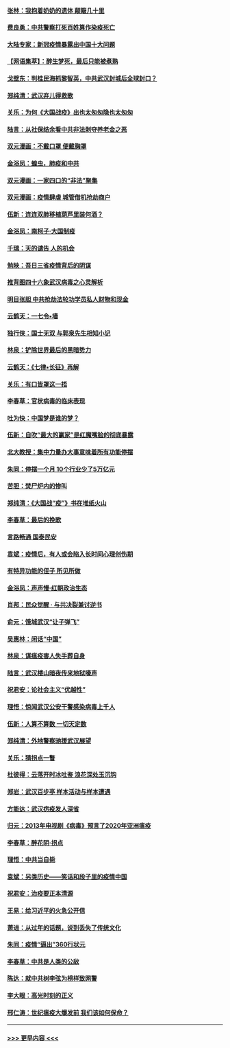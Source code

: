 #### [张林：我抱着奶奶的遗体 颠簸几十里](../pages/nsc993/n11920945.md?t=03071302) 
#### [费良勇：中共警察打死百姓算作染疫死亡](../pages/nsc993/n11919264.md?t=03071302) 
#### [大陆专家：新冠疫情暴露出中国十大问题](../pages/nsc993/n11919187.md?t=03071302) 
#### [【网语集萃】：醉生梦死，最后只能被煮熟](../pages/nsc993/n11918994.md?t=03071302) 
#### [戈壁东：判桂民海抓黎智英，中共武汉封城后全球封口？](../pages/nsc993/n11917982.md?t=03071302) 
#### [郑纯清：武汉弃儿得救歌](../pages/nsc993/n11917881.md?t=03071302) 
#### [关乐：为何《大国战疫》出也太匆匆隐也太匆匆](../pages/nsc993/n11917792.md?t=03071302) 
#### [陆言：从社保结余看中共非法剥夺养老金之恶](../pages/nsc993/n11917084.md?t=03071302) 
#### [双元漫画：不戴口罩 便戴胸罩](../pages/nsc993/n11916447.md?t=03071302) 
#### [金浴凤：蝗虫，肺疫和中共](../pages/nsc993/n11916904.md?t=03071302) 
#### [双元漫画：一家四口的“非法”聚集](../pages/nsc993/n11916378.md?t=03071302) 
#### [双元漫画：疫情肆虐 城管借机抢劫商户](../pages/nsc993/n11916310.md?t=03071302) 
#### [伍新：连连双肺移植葫芦里装何酒？](../pages/nsc993/n11913667.md?t=03071302) 
#### [金浴凤：南柯子·大国制疫](../pages/nsc993/n11913657.md?t=03071302) 
#### [千瑞：天的谴告  人的机会](../pages/nsc993/n11913309.md?t=03071302) 
#### [勉映：吾日三省疫情背后的阴谋](../pages/nsc993/n11913079.md?t=03071302) 
#### [推背图四十六象武汉病毒之心灵解析](../pages/nsc993/n11911761.md?t=03071302) 
#### [明目张胆 中共抢劫法轮功学员私人财物和现金](../pages/nsc993/n11910262.md?t=03071302) 
#### [云鹤天：一七令▪墙](../pages/nsc993/n11910627.md?t=03071302) 
#### [独行侠：国士无双 与郭泉先生相知小记](../pages/nsc993/n11910613.md?t=03071302) 
#### [林泉：铲除世界最后的黑暗势力](../pages/nsc993/n11909320.md?t=03071302) 
#### [云鹤天：《七律▪长征》再解](../pages/nsc993/n11909327.md?t=03071302) 
#### [关乐：有口皆罩这一捂](../pages/nsc993/n11908393.md?t=03071302) 
#### [李春草：官状病毒的临床表现](../pages/nsc993/n11908339.md?t=03071302) 
#### [吐为快：中国梦是谁的梦？](../pages/nsc993/n11906564.md?t=03071302) 
#### [伍新：自吹“最大的赢家”是红魔嘴脸的彻底暴露](../pages/nsc993/n11906407.md?t=03071302) 
#### [北大教授：集中力量办大事意味着所有功能停摆](../pages/nsc993/n11904800.md?t=03071302) 
#### [朱同：停摆一个月 10个行业少了5万亿元](../pages/nsc993/n11904498.md?t=03071302) 
#### [苦胆：焚尸炉内的惨叫](../pages/nsc993/n11904479.md?t=03071302) 
#### [郑纯清：《大国战“疫”》书在堆纸火山](../pages/nsc993/n11904450.md?t=03071302) 
#### [李春草：最后的挽歌](../pages/nsc993/n11904441.md?t=03071302) 
#### [言路畅通 国泰民安](../pages/nsc993/n11904222.md?t=03071302) 
#### [袁斌：疫情后，有人或会陷入长时间心理创伤期](../pages/nsc993/n11901514.md?t=03071302) 
#### [有特异功能的侄子 所见所做](../pages/nsc993/n11901154.md?t=03071302) 
#### [金浴凤：声声慢‧红朝政治生态](../pages/nsc993/n11899553.md?t=03071302) 
#### [肖邦：民众觉醒 · 与共决裂兼讨逆书](../pages/nsc993/n11898435.md?t=03071302) 
#### [俞元：饿城武汉“让子弹飞”](../pages/nsc993/n11898344.md?t=03071302) 
#### [吴惠林：闲话“中国”](../pages/nsc993/n11898182.md?t=03071302) 
#### [林泉：谋瘟疫害人失手葬自身](../pages/nsc993/n11897892.md?t=03071302) 
#### [陆言：武汉楼山暗夜传来地狱嚎声](../pages/nsc993/n11897033.md?t=03071302) 
#### [祝君安：论社会主义“优越性”](../pages/nsc993/n11897005.md?t=03071302) 
#### [理悟：惊闻武汉公安干警感染病毒上千人](../pages/nsc993/n11896947.md?t=03071302) 
#### [伍新：人算不算数 一切天定数](../pages/nsc993/n11893372.md?t=03071302) 
#### [郑纯清：外地警察驰援武汉展望](../pages/nsc993/n11893115.md?t=03071302) 
#### [关乐：猜拐点一瞥](../pages/nsc993/n11893020.md?t=03071302) 
#### [杜彼得：云落开时冰吐鉴 浪花深处玉沉钩](../pages/nsc993/n11892107.md?t=03071302) 
#### [郑岩：武汉百步亭 样本活动与样本遭遇](../pages/nsc993/n11892310.md?t=03071302) 
#### [方能达：武汉疠疫发人深省](../pages/nsc993/n11891376.md?t=03071302) 
#### [归元：2013年电视剧《病毒》预言了2020年亚洲瘟疫](../pages/nsc993/n11891126.md?t=03071302) 
#### [李春草：醉花阴·拐点](../pages/nsc993/n11890567.md?t=03071302) 
#### [理悟：中共当自毙](../pages/nsc993/n11890559.md?t=03071302) 
#### [袁斌：另类历史——笑话和段子里的疫情中国](../pages/nsc993/n11889243.md?t=03071302) 
#### [祝君安：治疫要正本清源](../pages/nsc993/n11889085.md?t=03071302) 
#### [王易：给习近平的火急公开信](../pages/nsc993/n11888225.md?t=03071302) 
#### [萧进：从过年的话题，说到丢失了传统文化](../pages/nsc993/n11887732.md?t=03071302) 
#### [朱同：疫情“逼出”360行状元](../pages/nsc993/n11887678.md?t=03071302) 
#### [李春草：中共是人类的公敌](../pages/nsc993/n11887656.md?t=03071302) 
#### [陈达：就中共树李弦为榜样致网警](../pages/nsc993/n11887625.md?t=03071302) 
#### [李大眼：高光时刻的正义](../pages/nsc993/n11887585.md?t=03071302) 
#### [邢仁涛：世纪瘟疫大爆发前 我们该如何保命？](../pages/nsc993/n11887535.md?t=03071302) 

----
#### [ >>> 更早内容 <<< ](../indexes/nsc993-earlier.md)
